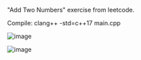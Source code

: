 "Add Two Numbers" exercise from leetcode.

Compile: clang++ -std=c++17 main.cpp

![image](https://user-images.githubusercontent.com/80957111/189805157-f548b669-3e7a-46a6-85db-999db8a4687b.png)

![image](https://user-images.githubusercontent.com/80957111/190886264-7770c7fc-8011-4243-91e7-daedb613be4e.png)

